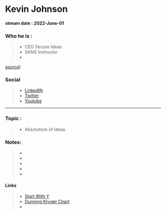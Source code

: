 # Kevin Johnson
#### stream date : 2022-June-01


### Who he is :
> - CEO Secure Ideas
> -  SANS Instructor
> - 

[source](https://www.linkedin.com/in/cybergoof/))

### Social
> - [LinkedIN](https://www.linkedin.com/in/kevinjohnson/)
> - [Twitter](https://twitter.com/darth_kevin)
> - [Youtube](https://www.youtube.com/c/Secureideas)
<hr>

### Topic : 
> - Absolutism of Ideas


### Notes: 

> - 
> - 
> - 
> - 
> - 
 

#### Links
> - [Start With Y](https://read.amazon.com/kp/embed?asin=B002Q6XUE4&preview=newtab&linkCode=kpe&ref_=cm_sw_r_kb_dp_EWPNACX58AV263H1GDQD&reshareId=P81EBET75K5G34W519HH&reshareChannel=system)
> - [Dunning Kruger Chart](https://onlinepethealth.com/wp-content/uploads/2019/12/Dunning-Kruger.jpg)
> - 

